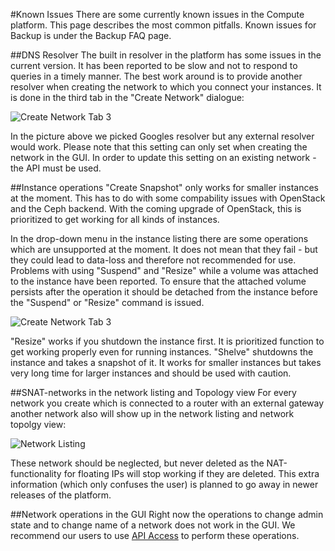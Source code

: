 #Known Issues
There are some currently known issues in the Compute platform. This page describes the most common pitfalls. Known issues for Backup is under the Backup FAQ page.

##DNS Resolver
The built in resolver in the platform has some issues in the current version. It has been reported to be slow and not to respond to queries in a timely manner. The best work around is to provide another resolver when creating the network to which you connect your instances. It is done in the third tab in the "Create Network" dialogue:

![Create Network Tab 3](/images/create-network-dia2.png)

In the picture above we picked Googles resolver but any external resolver would work. Please note that this setting can only set when creating the network in the GUI. In order to update this setting on an existing network - the API must be used.

##Instance operations
"Create Snapshot" only works for smaller instances at the moment. This has to do
with some compability issues with OpenStack and the Ceph backend. With the coming
upgrade of OpenStack, this is prioritized to get working for all kinds of instances.

In the drop-down menu in the instance listing there are some operations which are unsupported at the moment. It does not mean that they fail - but they could lead to data-loss and therefore not recommended for use. Problems with using "Suspend" and "Resize" while a volume was attached to the instance have been reported. To ensure that the attached volume persists after the operation it should be detached from the instance before the "Suspend" or "Resize" command is issued.


![Create Network Tab 3](/images/instance-dropdown.png)

"Resize" works if you shutdown the instance first. It is prioritized function to get working properly even for running instances.
"Shelve" shutdowns the instance and takes a snapshot of it. It works for smaller instances but takes very long time for larger instances and should be used with caution.


##SNAT-networks in the network listing and Topology view
For every network you create which is connected to a router with an external gateway another network also will show up in the network listing and network topolgy view:

![Network Listing](/images/snat-network.png)

These network should be neglected, but never deleted as the NAT-functionality for floating IPs will stop working if they are deleted. This extra information (which only confuses the user) is planned to go away in newer releases of the platform.

##Network operations in the GUI
Right now the operations to change admin state and to change name of a network does not work in the GUI. We recommend our users to use [API Access](/compute/api/) to perform these operations. 
